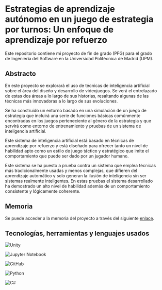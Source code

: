
# Estrategias de aprendizaje autónomo en un juego de estrategia por turnos: Un enfoque de aprendizaje por refuerzo

Este repositorio contiene mi proyecto de fin de grado (PFG) para el grado de Ingeniería del Software en la Universidad Politécnica de Madrid (UPM).




## Abstracto

En este proyecto se explorará el uso de técnicas de inteligencia artificial sobre el área del diseño y desarrollo de videojuegos. Se verá el entrelazado de estas dos áreas a lo largo de sus historias, resaltando algunas de las técnicas más innovadoras a lo largo de sus evoluciones.

Se ha construido un entorno basado en una simulación de un juego de estrategia que incluirá una serie de funciones básicas comúnmente encontradas en los juegos perteneciente al género de la estrategia y que servirá como entorno de entrenamiento y pruebas de un sistema de inteligencia artificial.
 
Este sistema de inteligencia artificial está basado en técnicas de aprendizaje por refuerzo y está diseñado para ofrecer tanto un nivel de habilidad apto como un estilo de juego táctico y estratégico que imite el comportamiento que puede ser dado por un jugador humano.
 
Este sistema se ha puesto a prueba contra un sistema que emplea técnicas más tradicionalmente usadas y menos complejas, que difieren del aprendizaje automático y solo generan la ilusión de inteligencia sin ser sistemas realmente inteligentes. En estas pruebas el sistema desarrollado ha demostrado un alto nivel de habilidad además de un comportamiento consistente y lógicamente coherente.
## Memoria

Se puede acceder a la memoria del proyecto a través del siguiente [enlace](https://oa.upm.es/83383/).

## Tecnologías, herramientas y lenguajes usados

![Unity](https://img.shields.io/badge/unity-%23000000.svg?style=for-the-badge&logo=unity&logoColor=white)

![Jupyter Notebook](https://img.shields.io/badge/jupyter-%23FA0F00.svg?style=for-the-badge&logo=jupyter&logoColor=white)

![GitHub](https://img.shields.io/badge/github-%23121011.svg?style=for-the-badge&logo=github&logoColor=white)

![Python](https://img.shields.io/badge/python-3670A0?style=for-the-badge&logo=python&logoColor=ffdd54)

![C#](https://img.shields.io/badge/c%23-%23239120.svg?style=for-the-badge&logo=csharp&logoColor=white)

